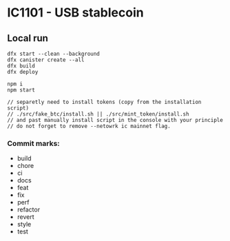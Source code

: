 # IC1101 - USB stablecoin

## Local run
````
dfx start --clean --background
dfx canister create --all
dfx build
dfx deploy

npm i
npm start

// separetly need to install tokens (copy from the installation script)
// ./src/fake_btc/install.sh || ./src/mint_token/install.sh
// and past manually install script in the console with your principle
// do not forget to remove --netowrk ic mainnet flag.

````

### Commit marks:
- build
- chore
- ci
- docs
- feat
- fix
- perf
- refactor
- revert
- style
- test
